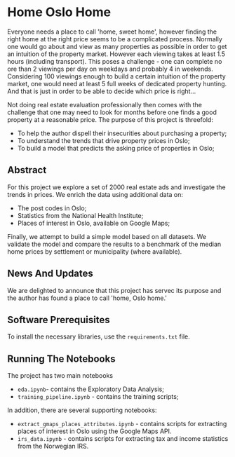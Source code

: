 # Home Oslo Home
Everyone needs a place to call 'home, sweet home', however finding the right home at the right price seems to be a complicated process. Normally one would go about and view as many properties as possible in order to get an intuition of the property market. However each viewing takes at least 1.5 hours (including transport). This poses a challenge - one can complete no ore than 2 viewings per day on weekdays and probably 4 in weekends. Considering 100 viewings enough to build a certain intuition of the property market, one would need at least 5 full weeks of dedicated property hunting. And that is just in order to be able to decide which price is right...

Not doing real estate evaluation professionally then comes with the challenge that one may need to look for months before one finds a good property at a reasonable price. The purpose of this project is threefold:

* To help the author dispell their insecurities about purchasing a property;
* To understand the trends that drive property prices in Oslo;
* To build a model that predicts the asking price of properties in Oslo;

## Abstract
For this project we explore a set of 2000 real estate ads and investigate the trends in prices. We enrich the data using additional data on:

* The post codes in Oslo;
* Statistics from the National Health Institute;
* Places of interest in Oslo, available on Google Maps;

Finally, we attempt to build a simple model based on all datasets. We validate the model and compare the results to a benchmark of the median home prices by settlement or municipality (where available).

## News And Updates
We are delighted to announce that this project has servec its purpose and the author has found a place to call 'home, Oslo home.'

## Software Prerequisites
To install the necessary libraries, use the `requirements.txt` file.

## Running The Notebooks
The project has two main notebooks

* `eda.ipynb`- contains the Exploratory Data Analysis;
* `training_pipeline.ipynb` - contains the training scripts;

In addition, there are several supporting notebooks:

* `extract_gmaps_places_attributes.ipynb` - contains scripts for extracting places of interest in Oslo using the Google Maps API.
* `irs_data.ipynb` - contains scripts for extracting tax and income statistics from the Norwegian IRS.